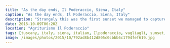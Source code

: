 ```yaml
---
title: "As the day ends, Il Poderaccio, Siena, Italy"
caption: "As the day ends, Il Poderaccio, Siena, Italy"
description: "Strangely this was the first sunset we managed to capture. The days have been so busy that we've flopped in the evening. Enjoyed a lovely meal out in Osteria Cacio E Pepe Vagliagli, this is the skyline that greeted us as we went out for the evening."
date: 2015-10-09T06:20Z
location: "Agriturismo Il Poderaccio"
tags: [tuscany, italy, siena, italian, Ilpoderaccio, vagliagli, sunset, skyline, dusk]
image: /images/photos/2015/10/792ad8b412d805c0cbbb6c1794fef619.jpg
---
```

